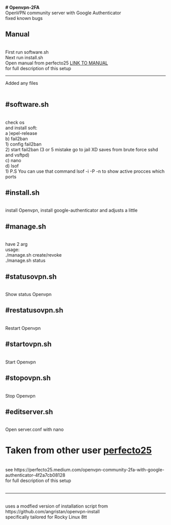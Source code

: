 <strong># Openvpn-2FA</strong></br>
OpenVPN community server with Google Authenticator</br>
fixed known bugs 
<h2><strong>Manual </strong></h2></br>
 First run software.sh </br>
 Next run install.sh </br>
 Open manual from perfecto25 <a href='https://perfecto25.medium.com/openvpn-community-2fa-with-google-authenticator-4f2a7cb08128'>LINK TO MANUAL</a> </br>
 for full description of this setup </br>
 
------------------------------------------------------------------------------------------------------------------------
 Added any files</br>
 </br>
 <h2><strong>#software.sh</strong></h2></br>
  check os</br>
  and install soft:</br>
    a )epel-release</br>
    b) fail2ban</br>
      1) config fail2ban</br>
      2) start fail2ban (3 or 5 mistake go to jail XD saves from brute force sshd and vsftpd) </br>
    c) nano </br>
    d) lsof </br>
      1) P.S You can use that command  lsof -i -P -n to show active procces which ports </br>
      
 <h2><strong>#install.sh</strong></h2></br>
  install Openvpn, install google-authenticator and adjusts a little</br>
  
 <h2><strong>#manage.sh</strong></h2></br>
  have 2 arg</br>
  usage:</br>
   ./manage.sh create/revoke <username></br>
  ./manage.sh status</br>

 

 <h2><strong>#statusovpn.sh</strong></h2></br>
 Show status Openvpn
 
 <h2><strong>#restatusovpn.sh</strong></h2></br>
 Restart Openvpn

 <h2><strong>#startovpn.sh</strong></h2></br>
 Start Openvpn

 <h2><strong>#stopovpn.sh</strong></h2></br>
 Stop Openvpn

 <h2><strong>#editserver.sh</strong></h2></br>
  Open server.conf with nano 

<h1 id="custom-id">Taken from other user <a href='https://github.com/perfecto25/openvpn_2fa'>perfecto25</a></h1></br>
see https://perfecto25.medium.com/openvpn-community-2fa-with-google-authenticator-4f2a7cb08128</br>
for full description of this setup</br>
</br>

------------------------------------------------------------------------------------------------------------------------------

</br>
uses a modfied version of installation script from https://github.com/angristan/openvpn-install</br>
specifically tailored for Rocky Linux 8tt</br>

